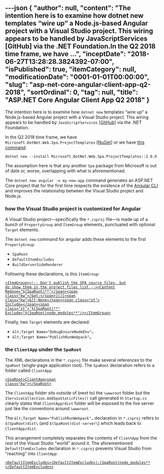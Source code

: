 ---json
{
  "author": null,
  "content": "The intention here is to examine how dotnet new templates “wire up” a Node.js-based Angular project with a Visual Studio project. This wiring appears to be handled by JavaScriptServices [GitHub] via the .NET Foundation.In the Q2 2018 time frame, we have ...",
  "inceptDate": "2018-06-27T13:28:28.3824392-07:00",
  "isPublished": true,
  "itemCategory": null,
  "modificationDate": "0001-01-01T00:00:00",
  "slug": "asp-net-core-angular-client-app-q2-2018",
  "sortOrdinal": 0,
  "tag": null,
  "title": "ASP.NET Core Angular Client App Q2 2018"
}
---

The intention here is to examine how `dotnet new` templates “wire up” a Node.js-based Angular project with a Visual Studio project. This wiring appears to be handled by `JavaScriptServices` [[GitHub](https://github.com/aspnet/javascriptservices)] via the .NET Foundation.

In the Q2 2018 time frame, we have `Microsoft.DotNet.Web.Spa.ProjectTemplates` [[NuGet](https://www.nuget.org/packages/Microsoft.DotNet.Web.Spa.ProjectTemplates/)] or we have [this command](https://docs.microsoft.com/en-us/aspnet/core/spa/index?view=aspnetcore-2.1#installation):

`dotnet new --install Microsoft.DotNet.Web.Spa.ProjectTemplates::2.0.0`

The assumption here is that any another `Spa` package from Microsoft is out of date or, worse, overlapping with what is aforementioned.

The `dotnet new angular -o my-new-app` command generates an ASP.NET Core project that for the first time respects the existence of the [Angular CLI](https://docs.microsoft.com/en-us/aspnet/core/spa/angular?view=aspnetcore-2.1&tabs=visual-studio#run-ng-commands) and improves the relationship between the Visual Studio project and Node.js.

### how the Visual Studio project is customized for Angular

A Visual Studio project—specifically the `*.csproj` file—is made up of a bunch of `PropertyGroup` and `ItemGroup` elements, punctuated with optional `Target` elements.

The `dotnet new` command for angular adds these elements to the first `PropertyGroup`:

*   `SpaRoot`
*   `DefaultItemExcludes`
*   `BuildServerSideRenderer`

Following these declarations, is this `ItemGroup`:
<div class="sourceCode" id="cb2">

<code class="sourceCode xml">[<span class="kw">&lt;ItemGroup&gt;</span>]()[<span class="co">&lt;!-- Don't publish the SPA source files, but do show them in the project files list --&gt;</span>]()[<span class="kw">&lt;Content</span><span class="ot"> Remove=</span><span class="st">"$(SpaRoot)**"</span><span class="kw">/&gt;</span>]()[<span class="kw">&lt;None</span><span class="ot"> Include=</span><span class="st">"$(SpaRoot)**"</span><span class="ot"> Exclude=</span><span class="st">"$(SpaRoot)node_modules\**"</span><span class="kw">/&gt;</span>]()[<span class="kw">&lt;/ItemGroup&gt;</span>]()</code>
</div>

Finally, two `Target` elements are declared:

*   `&lt;Target Name="DebugEnsureNodeEnv"…`
*   `&lt;Target Name="PublishRunWebpack"…`

### the `ClientApp` under the `SpaRoot`

The XML declarations in the `*.csproj` file make several references to the `SpaRoot` (single-page application root). The `SpaRoot` declaration refers to a folder called `ClientApp`:
<div class="sourceCode" id="cb3">

<code class="sourceCode xml">[<span class="kw">&lt;SpaRoot&gt;</span>ClientApp\<span class="kw">&lt;/SpaRoot&gt;</span>]()</code>
</div>

The `ClientApp` folder sits outside of (next to) the `\wwwroot` folder but the `IServiceCollection.AddSpaStaticFiles()` call generated in `Startup.cs` clearly states that `ClientApp/dist` folder will be exposed to the live server just like the conventions around `\wwwroot`.

The `&lt;Target Name="PublishRunWebpack"…` declaration in `*.csproj` refers to `$(SpaRoot)dist\` (and `$(SpaRoot)dist-server\`) which leads back to `ClientApp/dist`.

This arrangement completely separates the contents of `ClientApp` from the rest of the Visual Studio “world” around it. The aforementioned `DefaultItemExcludes` declaration in `*.csproj` prevents Visual Studio from “reaching” into `ClientApp`:
<div class="sourceCode" id="cb4">

<code class="sourceCode xml">[<span class="kw">&lt;DefaultItemExcludes&gt;</span>$(DefaultItemExcludes);$(SpaRoot)node_modules\**<span class="kw">&lt;/DefaultItemExcludes&gt;</span>]()</code>
</div>
